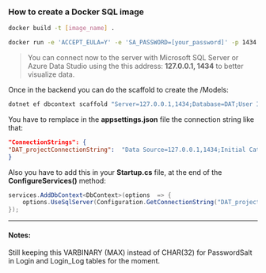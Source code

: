 ### How to create a Docker SQL image
```bash
docker build -t [image_name] .

docker run -e 'ACCEPT_EULA=Y' -e 'SA_PASSWORD=[your_password]' -p 1434:1433 --name [container_name] [image_name]
```
> You can connect now to the server with Microsoft SQL Server or Azure Data Studio using the this address: **127.0.0.1, 1434** to better visualize data.

Once in the backend you can do the scaffold to create the /Models:
```bash
dotnet ef dbcontext scaffold "Server=127.0.0.1,1434;Database=DAT;User Id=sa;Password=[your_password];TrustServerCertificate=true;" Microsoft.EntityFrameworkCore.SqlServer -o Models --force
```
You have to remplace in the **appsettings.json** file the connection string like that:
```json
"ConnectionStrings": {
"DAT_projectConnectionString":  "Data Source=127.0.0.1,1434;Initial Catalog=DAT;User ID=sa;Password=[your_password]"
}
```
Also you have to add this in your **Startup.cs** file, at the end of the **ConfigureServices()** method:
```csharp
services.AddDbContext<DbContext>(options  => {
	options.UseSqlServer(Configuration.GetConnectionString("DAT_projectConnectionString"));
});
```

---
#### Notes:
Still keeping this VARBINARY (MAX) instead of CHAR(32) for PasswordSalt in Login and Login_Log tables for the moment.


